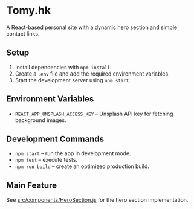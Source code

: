 # Tomy.hk

A React-based personal site with a dynamic hero section and simple contact links.

## Setup

1. Install dependencies with `npm install`.
2. Create a `.env` file and add the required environment variables.
3. Start the development server using `npm start`.

## Environment Variables

- `REACT_APP_UNSPLASH_ACCESS_KEY` – Unsplash API key for fetching background images.

## Development Commands

- `npm start` – run the app in development mode.
- `npm test` – execute tests.
- `npm run build` – create an optimized production build.

## Main Feature

See [src/components/HeroSection.js](src/components/HeroSection.js) for the hero section implementation.
